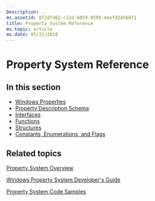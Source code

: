 ```yaml
---
Description: .
ms.assetid: 8f2df462-c22d-4059-8599-4eefd24560f1
title: Property System Reference
ms.topic: article
ms.date: 05/31/2018
---
```


# Property System Reference

## In this section

-   [Windows Properties](props.md)
-   [Property Description Schema](property-description-schema.md)
-   [Interfaces](interfaces.md)
-   [Functions](functions.md)
-   [Structures](structures.md)
-   [Constants, Enumerations, and Flags](constants--enumerations--and-flags.md)

## Related topics

<dl> <dt>

[Property System Overview](property-system-overview.md)
</dt> <dt>

[Windows Property System Developer's Guide](property-system-developer-s-guide.md)
</dt> <dt>

[Property System Code Samples](property-system-code-samples.md)
</dt> </dl>

 

 



